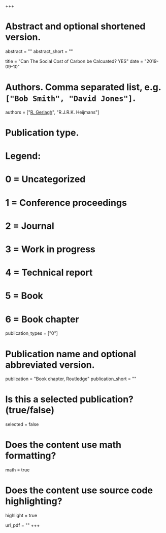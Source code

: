 +++
# Abstract and optional shortened version.
abstract = ""
abstract_short = ""

title = "Can The Social Cost of Carbon be Calcuated? YES"
date = "2019-09-10"

# Authors. Comma separated list, e.g. `["Bob Smith", "David Jones"]`.
authors = ["[R. Gerlagh](http://www.gerlagh.nl)", "R.J.R.K. Heijmans"]

# Publication type.
# Legend:
# 0 = Uncategorized
# 1 = Conference proceedings
# 2 = Journal
# 3 = Work in progress
# 4 = Technical report
# 5 = Book
# 6 = Book chapter
publication_types = ["0"]

# Publication name and optional abbreviated version.
publication = "Book chapter, Routledge"
publication_short = ""

# Is this a selected publication? (true/false)
selected = false


# Does the content use math formatting?
math = true

# Does the content use source code highlighting?
highlight = true

url_pdf = ""
+++
